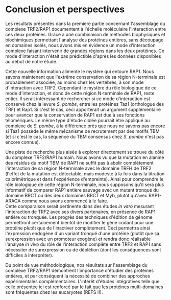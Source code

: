 # Conclusion et perspectives

Les résultats présentés dans la première partie concernant l'assemblage du
complexe TRF2/RAP1 documentent à l'échelle moléculaire l'interaction entre ces
deux protéines. Grâce à une combinaison de méthodes biophysiques et biochimiques
permettant l'analyse des protéines entières, sans découpage en domaines isolés,
nous avons mis en évidence un mode d'interaction complexe faisant intervenir de
grandes régions dans les deux protéines. Ce mode d'interaction n'était pas
prédictible d'après les données disponibles au début de notre étude.

Cette nouvelle information alimente le mystère qui entoure RAP1. Nous savons
maintenant que l'extrême conservation de sa région N-terminale est probablement
associée, au moins chez les vertébrés, à son mode d'interaction avec TRF2.
Cependant le mystère du rôle biologique de ce mode d'interaction, et donc de
cette région N-terminale de RAP1, reste entier. Il serait intéressant de
rechercher si ce mode d'interaction est conservé chez la levure *S. pombe*,
entre les protéines Taz1 (orthologue des TRF) et Rap1. Si c'est le cas, ceci
apporterait un argument supplémentaire pour avancer que la conservation de RAP1
est due à ses fonctions télomériques. Le même type d'étude ciblée pourrait être
appliqué au complexe de *S. pombe*, à la différence près que nous ne savons pas
encore si Taz1 possède le même mécanisme de recrutement par des motifs TBM (et
si c'est le cas, la séquence du TBM consensus chez *S. pombe* n'est pas encore
connue).

Une piste de recherche plus aisée à explorer directement se trouve du côté du
complexe TRF2/RAP1 humain. Nous avons vu que la mutation en alanine des résidus
du motif TBM de RAP1 ne suffit pas à abolir complètement l'interaction de sa
région N-terminale avec le domaine TRFH de TRF2 (l'effet de la mutation est
détectable, mais modeste à la fois dans la titration calorimétrique et dans
l'expérience d'empreinte). Ainsi pour comprendre le rôle biologique de cette
région N-terminale, nous supposons qu'il sera plus informatif de comparer RAP1
entière sauvage avec un mutant tronqué du domaine BRCT ou des deux domaines BRCT
et Myb, plutôt qu'avec RAP1-ARAGA comme nous avons commencé à le faire.  
Cette comparaison serait pertinente dans des études *in vitro* mesurant
l'interaction de TRF2 avec ses divers partenaires, en présence de RAP1 entière
ou tronquée. Les progrès des techniques d'édition de génome permettront
certainement bientôt de modifier le gène codant pour une protéine plutôt que de
l'inactiver complètement. Ceci permettra ainsi l'expression endogène d'un
variant tronqué d'une protéine (plutôt que sa surexpression avec un promoteur
exogène) et rendra donc réalisable l'analyse *in vivo* du rôle de l'interaction
complète entre TRF2 et RAP1 sans nécessiter de surexpression ou de déplétion
(dont les conséquences sont difficiles à interpréter).

Du point de vue méthodologique, nos résultats sur l'assemblage du complexe
TRF2/RAP1 démontrent l'importance d'étudier des protéines entières, et par
conséquent la nécessité de combiner des approches expérimentales
complémentaires. L'intérêt d'études intégratives telle que celle présentée ici
est renforcé par le fait que les protéines multi-domaines sont fréquentes chez
les eucaryotes (REFS !!).

